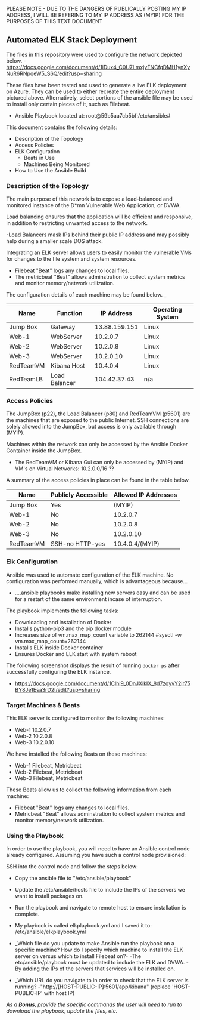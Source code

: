PLEASE NOTE - DUE TO THE DANGERS OF PUBLICALLY POSTING MY IP ADDRESS, I WILL BE REFERING TO MY IP ADDRESS AS (MYIP) FOR THE PURPOSES OF THIS TEXT DOCUMENT  

## Automated ELK Stack Deployment

The files in this repository were used to configure the network depicted below.
-https://docs.google.com/document/d/1iDux4_C0U7LmxjyFNCfgDMH1ynXyNuR6RNpqeW5_S6Q/edit?usp=sharing  

These files have been tested and used to generate a live ELK deployment on Azure. They can be used to either recreate the entire deployment pictured above. Alternatively, select portions of the ansible file may be used to install only certain pieces of it, such as Filebeat.

  - Ansible Playbook located at: root@59b5aa7cb5bf:/etc/ansible# 

This document contains the following details:
- Description of the Topology
- Access Policies
- ELK Configuration
  - Beats in Use
  - Machines Being Monitored
- How to Use the Ansible Build


### Description of the Topology

The main purpose of this network is to expose a load-balanced and monitored instance of the D*mn Vulnerable Web Application, or DVWA.

Load balancing ensures that the application will be efficient and responsive, in addition to restricting unwanted access to the network. 

-Load Balancers mask IPs behind their public IP address and may possibly help during a smaller scale DOS attack.  

Integrating an ELK server allows users to easily monitor the vulnerable VMs for changes to the file system and system resources.
- Filebeat "Beat" logs any changes to local files. 
- The metricbeat "Beat" allows adminstration to collect system metrics and monitor memory/network utilization.

The configuration details of each machine may be found below.
_

| Name      | Function     | IP Address   | Operating System |
|-----------|--------------|--------------|------------------|
| Jump Box  | Gateway      | 13.88.159.151| Linux            |
| Web-1     | WebServer    | 10.2.0.7     | Linux            |
| Web-2     | WebServer    | 10.2.0.8     | Linux            |
| Web-3     | WebServer    | 10.2.0.10    | Linux            |
| RedTeamVM | Kibana Host  | 10.4.0.4     | Linux            |
| RedTeamLB | Load Balancer| 104.42.37.43 | n/a              |

### Access Policies

The JumpBox (p22), the Load Balancer (p80) and RedTeamVM (p5601) are the machines that are exposed to the public Internet.
SSH connections are solely allowed into the JumpBox, but access is only available through (MYIP).

Machines within the network can only be accessed by the Ansible Docker Container inside the JumpBox.
- The RedTeamVM or Kibana Gui can only be accessed by (MYIP) and VM's on Virtual Networks: 10.2.0.0/16 ??

A summary of the access policies in place can be found in the table below.

| Name     | Publicly Accessible | Allowed IP Addresses |
|----------|---------------------|----------------------|
| Jump Box | Yes                 | (MYIP)               |
| Web-1    | No                  | 10.2.0.7             |
| Web-2    | No                  | 10.2.0.8             |
| Web-3    | No                  | 10.2.0.10            |
| RedTeamVM| SSH-no  HTTP-yes    | 10.4.0.4/(MYIP)      |

### Elk Configuration

Ansible was used to automate configuration of the ELK machine. No configuration was performed manually, which is advantageous because...
- ....ansible playbooks make installing new servers easy and can be used for a restart of the same environment incase of interruption.

The playbook implements the following tasks:
- Downloading and installation of Docker
- Installs python-pip3 and the pip docker module
- Increases size of vm.max_map_count variable to 262144 #sysctl -w vm.max_map_count=262144
- Installs ELK inside Docker container
- Ensures Docker and ELK start with system reboot

The following screenshot displays the result of running `docker ps` after successfully configuring the ELK instance.
 - https://docs.google.com/document/d/1Clhi9_0DnJXiklX_8d7zqyvY2Ir75BY8Je1Esa3rD2I/edit?usp=sharing

### Target Machines & Beats
This ELK server is configured to monitor the following machines:
- Web-1 10.2.0.7
- Web-2 10.2.0.8
- Web-3 10.2.0.10

We have installed the following Beats on these machines:
- Web-1 Filebeat, Metricbeat
- Web-2 Filebeat, Metricbeat
- Web-3 Filebeat, Metricbeat

These Beats allow us to collect the following information from each machine:
- Filebeat "Beat" logs any changes to local files.
- Metricbeat "Beat" allows adminstration to collect system metrics and monitor memory/network utilization.

### Using the Playbook
In order to use the playbook, you will need to have an Ansible control node already configured. Assuming you have such a control node provisioned: 

SSH into the control node and follow the steps below:
- Copy the ansible file to "/etc/ansible/playbook"
- Update the /etc/ansible/hosts file to include the IPs of the servers we want to install packages on.
- Run the playbook and navigate to remote host to ensure installation is complete.

- My playbook is called elkplaybook.yml and I saved it to: /etc/ansible/elkplaybook.yml 
- _Which file do you update to make Ansible run the playbook on a specific machine? How do I specify which machine to install the ELK server on versus which to install Filebeat on?-
    -The etc/ansible/playbook must be updated to include the ELK and DVWA.
    -By adding the IPs of the servers that services will be installed on.
- _Which URL do you navigate to in order to check that the ELK server is running?
    -"http://[HOST-PUBLIC-IP]:5601/app/kibana"  (replace 'HOST-PUBLIC-IP' with host IP) 

_As a **Bonus**, provide the specific commands the user will need to run to download the playbook, update the files, etc._
